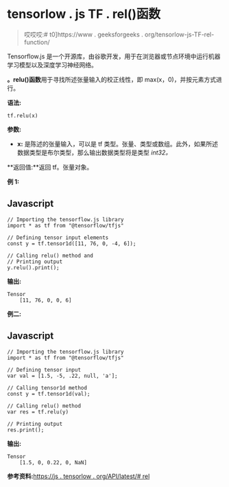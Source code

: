 # tensorlow . js TF . rel()函数

> 哎哎哎:# t0]https://www . geeksforgeeks . org/tensorlow-js-TF-rel-function/

Tensorflow.js 是一个开源库，由谷歌开发，用于在浏览器或节点环境中运行机器学习模型以及深度学习神经网络。

**。relu()函数**用于寻找所述张量输入的校正线性，即 max(x，0)，并按元素方式进行。

**语法:**

```
tf.relu(x)
```

**参数:**

*   **x:** 是陈述的张量输入，可以是 tf 类型。张量、类型或数组。此外，如果所述数据类型是布尔类型，那么输出数据类型将是类型 *int32。*

**返回值:**返回 tf。张量对象。

**例 1:**

## Javascript

```
// Importing the tensorflow.js library
import * as tf from "@tensorflow/tfjs"

// Defining tensor input elements
const y = tf.tensor1d([11, 76, 0, -4, 6]);

// Calling relu() method and
// Printing output
y.relu().print();
```

**输出:**

```
Tensor
    [11, 76, 0, 0, 6]
```

**例二:**

## Javascript

```
// Importing the tensorflow.js library 
import * as tf from "@tensorflow/tfjs"

// Defining tensor input
var val = [1.5, -5, .22, null, 'a'];

// Calling tensor1d method
const y = tf.tensor1d(val);

// Calling relu() method
var res = tf.relu(y)

// Printing output
res.print();
```

**输出:**

```
Tensor
    [1.5, 0, 0.22, 0, NaN]
```

**参考资料:**[https://js . tensorlow . org/API/latest/# rel](https://js.tensorflow.org/api/latest/#relu)